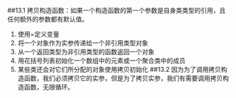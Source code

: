 ##13.1 
拷贝构造函数：如果一个构造函数的第一个参数是自身类类型的引用，且任何额外的参数都有默认值。
1. 使用=定义变量
2. 将一个对象作为实参传递给一个非引用类型对象
3. 从一个返回类型为非引用类型的函数返回一个对象
4. 用花括号列表初始化一个数组中的元素或一个聚合类中的成员
5. 某些类还会对它们所分配的对象使用拷贝初始化
##13.2
因为为了调用拷贝构造函数，我们必须拷贝它的实参，但是为了拷贝实参，我们有需要调用拷贝构造函数，无限循环。
